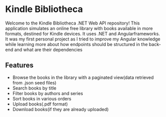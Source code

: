 # Kindle Bibliotheca
Welcome to the Kindle Bibliotheca .NET Web API repository! This application simulates an online free library with books available in more formats, destined for Kindle devices. It uses .NET and Angularframeworks. It was my first personal project as I tried to improve my Angular knowledge while learning more about how endpoints should be structured in the back-end and what are their dependencies


## Features
- Browse the books in the library with a paginated view(data retrieved from .json seed files)
- Search books by title
- Filter books by authors and series
- Sort books in various orders
- Upload books(.pdf format)
- Download books(if they are already uploaded)





